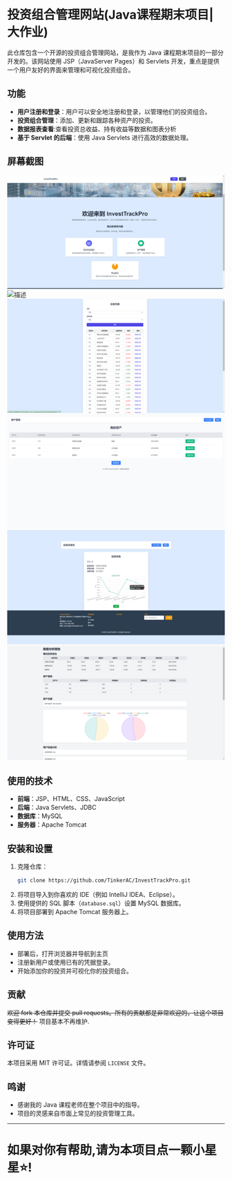 # 投资组合管理网站(Java课程期末项目|大作业)

此仓库包含一个开源的投资组合管理网站，是我作为 Java 课程期末项目的一部分开发的。该网站使用 JSP（JavaServer Pages）和 Servlets 开发，重点是提供一个用户友好的界面来管理和可视化投资组合。

## 功能

- **用户注册和登录**：用户可以安全地注册和登录，以管理他们的投资组合。
- **投资组合管理**：添加、更新和跟踪各种资产的投资。
- **数据报表查看**:查看投资总收益、持有收益等数据和图表分析
- **基于 Servlet 的后端**：使用 Java Servlets 进行高效的数据处理。

## 屏幕截图
![描述](images/main.png)
![描述](images/login.png)
![描述](images/investment.png)
![描述](images/assets.png)
![描述](images/detail.png)
![描述](images/report.png)


## 使用的技术

- **前端**：JSP、HTML、CSS、JavaScript
- **后端**：Java Servlets、JDBC
- **数据库**：MySQL
- **服务器**：Apache Tomcat

## 安装和设置

1. 克隆仓库：
   ```sh
   git clone https://github.com/TinkerAC/InvestTrackPro.git
   ```
2. 将项目导入到你喜欢的 IDE（例如 IntelliJ IDEA、Eclipse）。
3. 使用提供的 SQL 脚本（`database.sql`）设置 MySQL 数据库。
4. 将项目部署到 Apache Tomcat 服务器上。

## 使用方法
- 部署后，打开浏览器并导航到主页
- 注册新用户或使用已有的凭据登录。
- 开始添加你的投资并可视化你的投资组合。

## 贡献
~~欢迎 fork 本仓库并提交 pull requests。所有的贡献都是非常欢迎的，让这个项目变得更好！~~
项目基本不再维护.
## 许可证

本项目采用 MIT 许可证。详情请参阅 `LICENSE` 文件。

## 鸣谢

- 感谢我的 Java 课程老师在整个项目中的指导。
- 项目的灵感来自市面上常见的投资管理工具。

---

# 如果对你有帮助,请为本项目点一颗小星星⭐!
